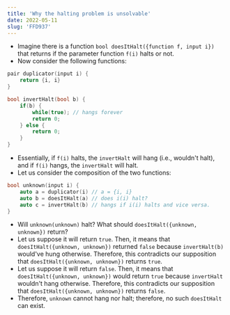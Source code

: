 ```yaml
---
title: 'Why the halting problem is unsolvable'
date: 2022-05-11
slug: 'FFD937'
---
```


- Imagine there is a function `bool doesItHalt({function f, input i})` that returns if the parameter function `f(i)` halts or not.
- Now consider the following functions:

```cpp
pair duplicator(input i) {
    return {i, i}
}

bool invertHalt(bool b) {
    if(b) {
        while(true); // hangs forever
        return 0;
    } else {
        return 0;
    }
}
```

- Essentially, if `f(i)` halts, the `invertHalt` will hang (i.e., wouldn't halt), and if `f(i)` hangs, the `invertHalt` will halt.
- Let us consider the composition of the two functions:

```cpp
bool unknown(input i) {
    auto a = duplicator(i) // a = {i, i}
    auto b = doesItHalt(a) // does i(i) halt?
    auto c = invertHalt(b) // hangs if i(i) halts and vice versa.
}
```

- Will `unknown(unknown)` halt? What should `doesItHalt({unknown, unknown})` return?
- Let us suppose it will return `true`. Then, it means that `doesItHalt({unknown, unknown})` returned `false` because `invertHalt(b)` would've hung otherwise. Therefore, this contradicts our supposition that `doesItHalt({unknown, unknown})` returns `true`.
- Let us suppose it will return `false`. Then, it means that `doesItHalt({unknown, unknown})` would return `true` because `invertHalt` wouldn't hang otherwise. Therefore, this contradicts our supposition that `doesItHalt({unknown, unknown})` returns `false`.
- Therefore, `unknown` cannot hang nor halt; therefore, no such `doesItHalt` can exist.
